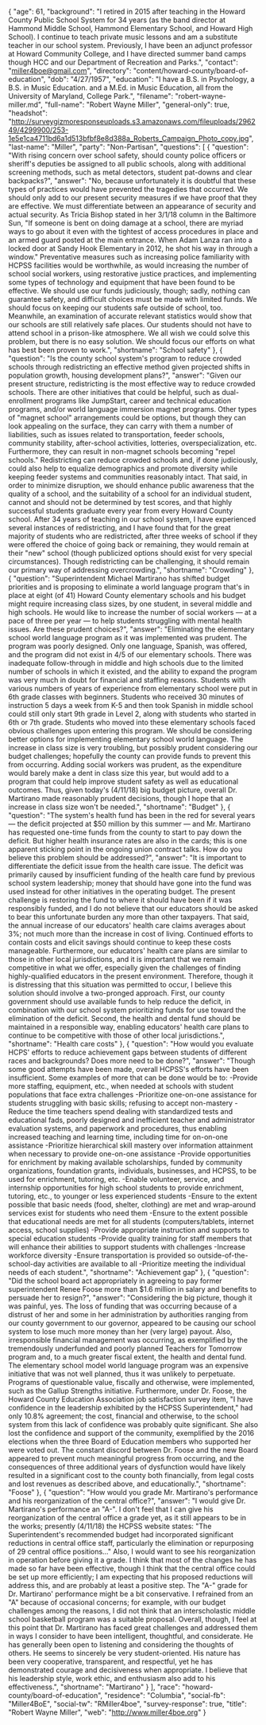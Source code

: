 {
  "age": 61,
  "background": "I retired in 2015 after teaching in the Howard County Public School System for 34 years (as the band director at Hammond Middle School, Hammond Elementary School, and Howard High School). I continue to teach private music lessons and am a substitute teacher in our school system. Previously, I have been an adjunct professor at Howard Community College, and I have directed summer band camps though HCC and our Department of Recreation and Parks.",
  "contact": "miller4boe@gmail.com",
  "directory": "content/howard-county/board-of-education",
  "dob": "4/27/1957",
  "education": "I have a B.S. in Psychology, a B.S. in Music Education. and a M.Ed. in Music Education, all from the University of Maryland, College Park.",
  "filename": "robert-wayne-miller.md",
  "full-name": "Robert Wayne Miller",
  "general-only": true,
  "headshot": "http://surveygizmoresponseuploads.s3.amazonaws.com/fileuploads/296249/4299900/253-1e5e1ca4711bd6a1d513bfbf8e8d388a_Roberts_Campaign_Photo_copy.jpg",
  "last-name": "Miller",
  "party": "Non-Partisan",
  "questions": [
    {
      "question": "With rising concern over school safety, should county police officers or sheriff's deputies be assigned to all public schools, along with additional screening methods, such as metal detectors, student pat-downs and clear backpacks?",
      "answer": "No, because unfortunately it is doubtful that these types of practices would have prevented the tragedies that occurred. We should only add to our present security measures if we have proof that they are effective. We must differentiate between an appearance of security and actual security. As Tricia Bishop stated in her 3/1/18 column in the Baltimore Sun, \"If someone is bent on doing damage at a school, there are myriad ways to go about it even with the tightest of access procedures in place and an armed guard posted at the main entrance. When Adam Lanza ran into a locked door at Sandy Hook Elementary in 2012, he shot his way in through a window.\" Preventative measures such as increasing police familiarity with HCPSS facilities would be worthwhile, as would increasing the number of school social workers, using restorative justice practices, and implementing some types of technology and equipment that have been found to be effective. We should use our funds judiciously, though; sadly, nothing can guarantee safety, and difficult choices must be made with limited funds. We should focus on keeping our students safe outside of school, too. Meanwhile, an examination of accurate relevant statistics would show that our schools are still relatively safe places. Our students should not have to attend school in a prison-like atmosphere. We all wish we could solve this problem, but there is no easy solution. We should focus our efforts on what has best been proven to work.",
      "shortname": "School safety"
    },
    {
      "question": "Is the county school system's program to reduce crowded schools through redistricting an effective method given projected shifts in population growth, housing development plans?",
      "answer": "Given our present structure, redistricting is the most effective way to reduce crowded schools. There are other initiatives that could be helpful, such as dual-enrollment programs like JumpStart, career and technical education programs, and/or world language immersion magnet programs. Other types of \"magnet school\" arrangements could be options, but though they can look appealing on the surface, they can carry with them a number of liabilities, such as issues related to transportation, feeder schools, community stability, after-school activities, lotteries, overspecialization, etc. Furthermore, they can result in non-magnet schools becoming \"repel schools.\" Redistricting can reduce crowded schools and, if done judiciously, could also help to equalize demographics and promote diversity while keeping feeder systems and communities reasonably intact. That said, in order to minimize disruption, we should enhance public awareness that the quality of a school, and the suitability of a school for an individual student, cannot and should not be determined by test scores, and that highly successful students graduate every year from every Howard County school. After 34 years of teaching in our school system, I have experienced several instances of redistricting, and I have found that for the great majority of students who are redistricted, after three weeks of school if they were offered the choice of going back or remaining, they would remain at their \"new\" school (though publicized options should exist for very special circumstances). Though redistricting can be challenging, it should remain our primary way of addressing overcrowding.",
      "shortname": "Crowding"
    },
    {
      "question": "Superintendent Michael Martirano has shifted budget priorities and is proposing to eliminate a world language program that's in place at eight (of 41) Howard County elementary schools and his budget might require increasing class sizes, by one student, in several middle and high schools. He would like to increase the number of social workers — at a pace of three per year — to help students struggling with mental health issues. Are these prudent choices?",
      "answer": "Eliminating the elementary school world language program as it was implemented was prudent. The program was poorly designed. Only one language, Spanish, was offered, and the program did not exist in 4/5 of our elementary schools. There was inadequate follow-through in middle and high schools due to the limited number of schools in which it existed, and the ability to expand the program was very much in doubt for financial and staffing reasons. Students with various numbers of years of experience from elementary school were put in 6th grade classes with beginners. Students who received 30 minutes of instruction 5 days a week from K-5 and then took Spanish in middle school could still only start 9th grade in Level 2, along with students who started in 6th or 7th grade. Students who moved into these elementary schools faced obvious challenges upon entering this program. We should be considering better options for implementing elementary school world language. The increase in class size is very troubling, but possibly prudent considering our budget challenges; hopefully the county can provide funds to prevent this from occurring. Adding social workers was prudent, as the expenditure would barely make a dent in class size this year, but would add to a program that could help improve student safety as well as educational outcomes. Thus, given today's (4/11/18) big budget picture, overall Dr. Martirano made reasonably prudent decisions, though I hope that an increase in class size won't be needed.",
      "shortname": "Budget"
    },
    {
      "question": "The system's health fund has been in the red for several years — the deficit projected at $50 million by this summer — and Mr. Martirano has requested one-time funds from the county to start to pay down the deficit. But higher health insurance rates are also in the cards; this is one apparent sticking point in the ongoing union contract talks. How do you believe this problem should be addressed?",
      "answer": "It is important to differentiate the deficit issue from the health care issue. The deficit was primarily caused by insufficient funding of the health care fund by previous school system leadership; money that should have gone into the fund was used instead for other initiatives in the operating budget. The present challenge is restoring the fund to where it should have been if it was responsibly funded, and I do not believe that our educators should be asked to bear this unfortunate burden any more than other taxpayers. That said, the annual increase of our educators' health care claims averages about 3%; not much more than the increase in cost of living. Continued efforts to contain costs and elicit savings should continue to keep these costs manageable. Furthermore, our educators' health care plans are similar to those in other local jurisdictions, and it is important that we remain competitive in what we offer, especially given the challenges of finding highly-qualified educators in the present environment. Therefore, though it is distressing that this situation was permitted to occur, I believe this solution should involve a two-pronged approach. First, our county government should use available funds to help reduce the deficit, in combination with our school system prioritizing funds for use toward the elimination of the deficit. Second, the health and dental fund should be maintained in a responsible way, enabling educators' health care plans to continue to be competitive with those of other local jurisdictions.",
      "shortname": "Health care costs"
    },
    {
      "question": "How would you evaluate HCPS' efforts to reduce achievement gaps between students of different races and backgrounds? Does more need to be done?",
      "answer": "Though some good attempts have been made, overall HCPSS's efforts have been insufficient. Some examples of more that can be done would be to: -Provide more staffing, equipment, etc., when needed at schools with student populations that face extra challenges -Prioritize one-on-one assistance for students struggling with basic skills; refusing to accept non-mastery -Reduce the time teachers spend dealing with standardized tests and educational fads, poorly designed and inefficient teacher and administrator evaluation systems, and paperwork and procedures, thus enabling increased teaching and learning time, including time for on-on-one assistance -Prioritize hierarchical skill mastery over information attainment when necessary to provide one-on-one assistance -Provide opportunities for enrichment by making available scholarships, funded by community organizations, foundation grants, individuals, businesses, and HCPSS, to be used for enrichment, tutoring, etc. -Enable volunteer, service, and internship opportunities for high school students to provide enrichment, tutoring, etc., to younger or less experienced students -Ensure to the extent possible that basic needs (food, shelter, clothing) are met and wrap-around services exist for students who need them -Ensure to the extent possible that educational needs are met for all students (computers/tablets, internet access, school supplies) -Provide appropriate instruction and supports to special education students -Provide quality training for staff members that will enhance their abilities to support students with challenges -Increase workforce diversity -Ensure transportation is provided so outside-of-the-school-day activities are available to all -Prioritize meeting the individual needs of each student.",
      "shortname": "Achievement gap"
    },
    {
      "question": "Did the school board act appropriately in agreeing to pay former superintendent Renee Foose more than $1.6 million in salary and benefits to persuade her to resign?",
      "answer": "Considering the big picture, though it was painful, yes. The loss of funding that was occurring because of a distrust of her and some in her administration by authorities ranging from our county government to our governor, appeared to be causing our school system to lose much more money than her (very large) payout. Also, irresponsible financial management was occurring, as exemplified by the tremendously underfunded and poorly planned Teachers for Tomorrow program and, to a much greater fiscal extent, the health and dental fund. The elementary school model world language program was an expensive initiative that was not well planned, thus it was unlikely to perpetuate. Programs of questionable value, fiscally and otherwise, were implemented, such as the Gallup Strengths initiative. Furthermore, under Dr. Foose, the Howard County Education Association job satisfaction survey item, \"I have confidence in the leadership exhibited by the HCPSS Superintendent,\" had only 10.8% agreement; the cost, financial and otherwise, to the school system from this lack of confidence was probably quite significant. She also lost the confidence and support of the community, exemplified by the 2016 elections when the three Board of Education members who supported her were voted out. The constant discord between Dr. Foose and the new Board appeared to prevent much meaningful progress from occurring, and the consequences of three additional years of dysfunction would have likely resulted in a significant cost to the county both financially, from legal costs and lost revenues as described above, and educationally.",
      "shortname": "Foose"
    },
    {
      "question": "How would you grade Mr. Martirano's performance and his reorganization of the central office?",
      "answer": "I would give Dr. Martirano's performance an \"A-\". I don't feel that I can give his reorganization of the central office a grade yet, as it still appears to be in the works; presently (4/11/18) the HCPSS website states: \"The Superintendent's recommended budget had incorporated significant reductions in central office staff, particularly the elimination or repurposing of 29 central office positions…\" Also, I would want to see his reorganization in operation before giving it a grade. I think that most of the changes he has made so far have been effective, though I think that the central office could be set up more efficiently; I am expecting that his proposed reductions will address this, and are probably at least a positive step. The \"A-\" grade for Dr. Martirano' performance might be a bit conservative. I refrained from an \"A\" because of occasional concerns; for example, with our budget challenges among the reasons, I did not think that an interscholastic middle school basketball program was a suitable proposal. Overall, though, I feel at this point that Dr. Martirano has faced great challenges and addressed them in ways I consider to have been intelligent, thoughtful, and considerate. He has generally been open to listening and considering the thoughts of others. He seems to sincerely be very student-oriented. His nature has been very cooperative, transparent, and respectful, yet he has demonstrated courage and decisiveness when appropriate. I believe that his leadership style, work ethic, and enthusiasm also add to his effectiveness.",
      "shortname": "Martirano"
    }
  ],
  "race": "howard-county/board-of-education",
  "residence": "Columbia",
  "social-fb": "Miller4BoE",
  "social-tw": "RMiller4boe",
  "survey-response": true,
  "title": "Robert Wayne Miller",
  "web": "http://www.miller4boe.org"
}
